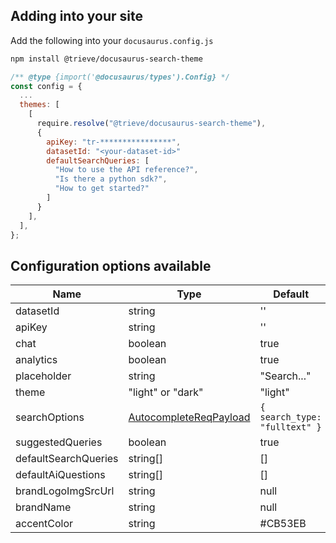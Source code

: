 ## Adding into your site

Add the following into your `docusaurus.config.js`

```sh
npm install @trieve/docusaurus-search-theme
```

```js docusaurus.config.js
/** @type {import('@docusaurus/types').Config} */
const config = {
  ...
  themes: [
    [
      require.resolve("@trieve/docusaurus-search-theme"),
      {
        apiKey: "tr-****************",
        datasetId: "<your-dataset-id>"
        defaultSearchQueries: [
          "How to use the API reference?",
          "Is there a python sdk?",
          "How to get started?"
        ]
      }
    ],
  ],
};
```

## Configuration options available

| Name                 | Type                                                                                           | Default                                    |
| -------------------- | ---------------------------------------------------------------------------------------------- | ------------------------------------------ |
| datasetId            | string                                                                                         | ''                                         |
| apiKey               | string                                                                                         | ''                                         |
| chat                 | boolean                                                                                        | true                                       |
| analytics            | boolean                                                                                        | true                                       |
| placeholder          | string                                                                                         | "Search..."                                |
| theme                | "light" or "dark"                                                                              | "light"                                    |
| searchOptions        | [AutocompleteReqPayload](https://ts-sdk.trieve.ai/types/types_gen.AutocompleteReqPayload.html) | `{ search_type: "fulltext" }`              |
| suggestedQueries     | boolean                                                                                        | true                                       |
| defaultSearchQueries | string[]                                                                                       | []                                         |
| defaultAiQuestions   | string[]                                                                                       | []                                         |
| brandLogoImgSrcUrl   | string                                                                                         | null                                       |
| brandName            | string                                                                                         | null                                       |
| accentColor          | string                                                                                         | #CB53EB                                    |
